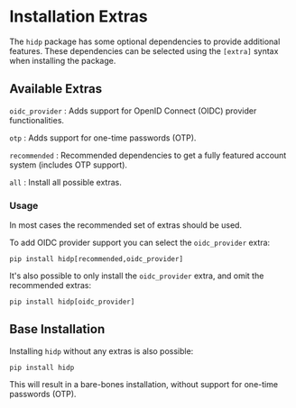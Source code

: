 # Installation Extras

The `hidp` package has some optional dependencies to provide additional features.
These dependencies can be selected using the `[extra]` syntax when installing the package.

## Available Extras

`oidc_provider`
: Adds support for OpenID Connect (OIDC) provider functionalities.
  
`otp`
: Adds support for one-time passwords (OTP).
  
`recommended`
: Recommended dependencies to get a fully featured account system (includes OTP support).

`all`
: Install all possible extras.

### Usage

In most cases the recommended set of extras should be used.

To add OIDC provider support you can select the `oidc_provider` extra:

```
pip install hidp[recommended,oidc_provider]
```

It's also possible to only install the `oidc_provider` extra, and omit the recommended extras:

```
pip install hidp[oidc_provider]
```

## Base Installation

Installing `hidp` without any extras is also possible:

```
pip install hidp
```

This will result in a bare-bones installation, without support for one-time passwords (OTP).
